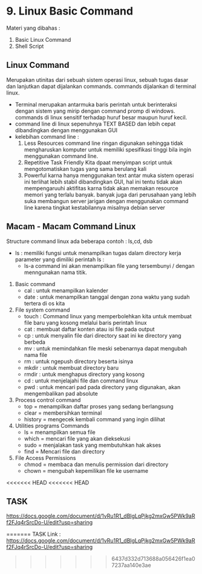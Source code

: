 # 9. Linux Basic Command
 Materi yang dibahas :
  1. Basic Linux Command
  2. Shell Script

## Linux Command 
   Merupakan utinitas dari sebuah sistem operasi linux, sebuah tugas dasar dan lanjutkan dapat dijalankan commands. commands dijalankan di terminal linux.
 * Terminal merupakan antarmuka baris perintah untuk berinteraksi dengan sistem yang mirip dengan command promp di windows. commands di linux sensitif terhadap huruf besar maupun huruf kecil.
 * command line di linux sepenuhnya TEXT BASED dan lebih cepat dibandingkan dengan menggunakan GUI
 * kelebihan command line :
   1. Less Resources
      command line ringan digunakan sehingga tidak mengharuskan komputer untuk memiliki spesifikasi tinggi bila ingin menggunakan command line.
   2. Repetitive Task Friendly
      Kita dpaat menyimpan script untuk mengotomatiskan tugas yang sama berulang kali
   3. Powerful
      karna hanya menggunakan text antar muka sistem operasi ini terlihat lebih stabil dibandingkan GUI, hal ini tentu tidak akan mempengaruuhi aktifitas karna tidak akan memakan resource memori yang terlalu banyak. banyak juga dari perusahaan yang lebih suka membangun server jarigan dengan menggunakan command line karena tingkat kestabilannya misalnya debian server
## Macam - Macam Command Linux
   Structure command linux ada beberapa contoh : ls,cd, dsb
   - ls : memiliki fungsi untuk menampilkan tugas dalam directory kerja
     parameter yang dimiliki perintah ls : 
     - ls-a command ini akan menampilkan file yang tersembunyi / dengan menngunakan nama titik.
   1. Basic command
      - cal : untuk menampilkan kalender
      - date : untuk menampilkan tanggal dengan zona waktu yang sudah tertera di os kita
   2. File system command
      - touch : Command linux yang memperbolehkan kita untuk membuat file baru yang kosong melalui baris perintah linux
      - cat : membuat daftar konten atau isi file pada output
      - cp : untuk menyalin file dari directory saat ini ke directory yang berbeda
      - mv : untuk memindahkan file meski sebenarnya dapat mengubah nama file 
      - rm : untuk ngepush directory beserta isinya
      - mkdir : untuk membuat directory baru
      - rmdir : untuk menghapus directory yang kosong
      - cd : untuk menjelajahi file dan command linux
      - pwd : untuk mencari pad pada directory yang digunakan, akan mengembalikan pad absolute
   3. Process control command
      - top = menampilkan daftar proses yang sedang berlangsung
      - clear   = membersihkan terminal
      - history = mengecek kembali command yang ingin dilihat
   4. Utilities programs Commands
      - ls = menampilkan semua file
      - which   = mencari file yang akan dieksekusi
      - sudo    = menjalakan task yang membutuhkan hak akses
      - find    = Mencari file dan directory
   5. File Access Permissions
      - chmod   = membaca dan menulis permission dari directory
      - chown   = mengubah kepemilikan file ke username

<<<<<<< HEAD
<<<<<<< HEAD
## TASK
https://docs.google.com/document/d/1vRu1R1_dBlgLqPjkg2mxGw5PWk9aRf2FJq4rSrcDo-U/edit?usp=sharing

=======
TASK
Link : https://docs.google.com/document/d/1vRu1R1_dBlgLqPjkg2mxGw5PWk9aRf2FJq4rSrcDo-U/edit?usp=sharing
>>>>>>> 6437d332d713688a056426f1ea07237aa140e3ae


